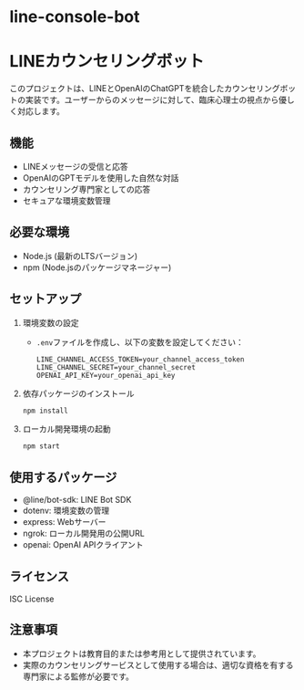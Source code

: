 # line-console-bot
# LINEカウンセリングボット

このプロジェクトは、LINEとOpenAIのChatGPTを統合したカウンセリングボットの実装です。ユーザーからのメッセージに対して、臨床心理士の視点から優しく対応します。

## 機能

- LINEメッセージの受信と応答
- OpenAIのGPTモデルを使用した自然な対話
- カウンセリング専門家としての応答
- セキュアな環境変数管理

## 必要な環境

- Node.js (最新のLTSバージョン)
- npm (Node.jsのパッケージマネージャー)

## セットアップ

1. 環境変数の設定
   - `.env`ファイルを作成し、以下の変数を設定してください：
     ```
     LINE_CHANNEL_ACCESS_TOKEN=your_channel_access_token
     LINE_CHANNEL_SECRET=your_channel_secret
     OPENAI_API_KEY=your_openai_api_key
     ```

2. 依存パッケージのインストール
   ```bash
   npm install
   ```

3. ローカル開発環境の起動
   ```bash
   npm start
   ```

## 使用するパッケージ

- @line/bot-sdk: LINE Bot SDK
- dotenv: 環境変数の管理
- express: Webサーバー
- ngrok: ローカル開発用の公開URL
- openai: OpenAI APIクライアント

## ライセンス

ISC License

## 注意事項

- 本プロジェクトは教育目的または参考用として提供されています。
- 実際のカウンセリングサービスとして使用する場合は、適切な資格を有する専門家による監修が必要です。

